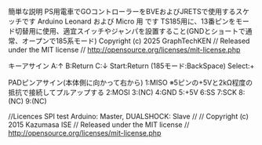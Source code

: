 簡単な説明 
PS用電車でGOコントローラーをBVEおよびJRETSで使用するスケッチです 
Arduino Leonard および Micro 用 です 
TS185用に、13番ピンをモード切替用に使用、適宜スイッチやジャンパを設置すること(GNDとショートで通常、オープンで185系モード) 
Copyright (c) 2025 GraphTechKEN // Released under the MIT license  // http://opensource.org/licenses/mit-license.php 

キーアサイン 
A:↑ 
B:Return 
C:↓ 
Start:Return (185モード:BackSpace) 
Select:+ 

PADピンアサイン(本体側に向かって右から) 
1:MISO ※5ピンの+5Vと2kΩ程度の抵抗で接続してプルアップする 
2:MOSI 
3:(NC) 
4:GND 
5:+5V 
6:SS 
7:SCK 
8:(NC) 
9:(NC) 

//Licences
SPI test Arduino: Master, DUALSHOCK: Slave // // Copyright (c) 2015 Kazumasa ISE // Released under the MIT license // http://opensource.org/licenses/mit-license.php
